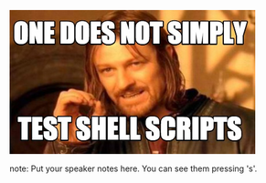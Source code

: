 ![One does not simply test shell scripts](images/one-does-not-simply-test-shell-scripts.jpg)

note:
    Put your speaker notes here.
    You can see them pressing 's'.
